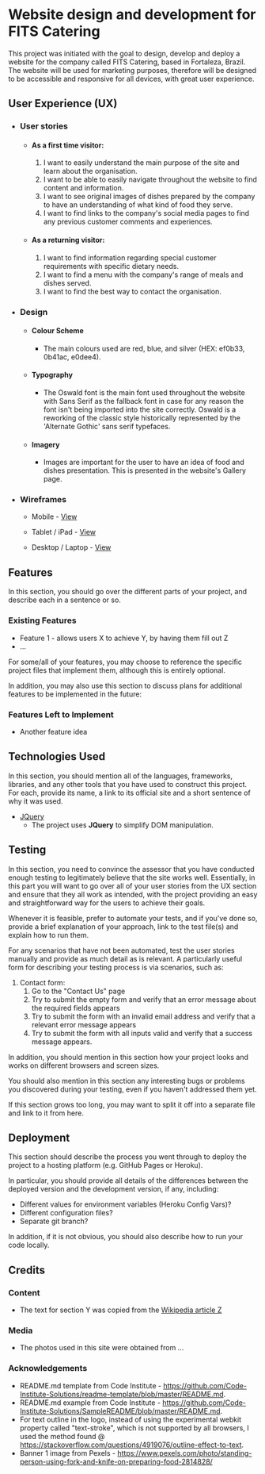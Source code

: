 [comment]: <> (This README.md follows the Code Institute template, taken from https://github.com/Code-Institute-Solutions/readme-template/blob/master/README.md)

# Website design and development for FITS Catering

This project was initiated with the goal to design, develop and deploy a website for the company called FITS Catering, based in Fortaleza, Brazil.
The website will be used for marketing purposes, therefore will be designed to be accessible and responsive for all devices, with great user experience.
 
## User Experience (UX)

-   ### User stories
    -   #### As a first time visitor:

        1. I want to easily understand the main purpose of the site and learn about the organisation.
        2. I want to be able to easily navigate throughout the website to find content and information.
        3. I want to see original images of dishes prepared by the company to have an understanding of what kind of food they serve.
        4. I want to find links to the company's social media pages to find any previous customer comments and experiences.

    -   #### As a returning visitor:

        1. I want to find information regarding special customer requirements with specific dietary needs.
        2. I want to find a menu with the company's range of meals and dishes served.
        3. I want to find the best way to contact the organisation.

-   ### Design
    -   #### Colour Scheme
        -   The main colours used are red, blue, and silver (HEX: ef0b33, 0b41ac, e0dee4).
    -   #### Typography
        -   The Oswald font is the main font used throughout the website with Sans Serif as the fallback font in case for any reason the font isn't being imported into the site correctly. Oswald is a reworking of the classic style historically represented by the 'Alternate Gothic' sans serif typefaces.
    -   #### Imagery
        - Images are important for the user to have an idea of food and dishes presentation. This is presented in the website's Gallery page.

*   ### Wireframes

    -   Mobile - [View](assets/wireframes/FITS_Catering-Mobile.pdf)

    -   Tablet / iPad - [View](assets/wireframes/FITS_Catering-Tablet.pdf)

    -   Desktop / Laptop - [View](assets/wireframes/FITS_Catering-Desktop_Laptop.pdf)


## Features

In this section, you should go over the different parts of your project, and describe each in a sentence or so.
 
### Existing Features
- Feature 1 - allows users X to achieve Y, by having them fill out Z
- ...

For some/all of your features, you may choose to reference the specific project files that implement them, although this is entirely optional.

In addition, you may also use this section to discuss plans for additional features to be implemented in the future:

### Features Left to Implement
- Another feature idea

## Technologies Used

In this section, you should mention all of the languages, frameworks, libraries, and any other tools that you have used to construct this project. For each, provide its name, a link to its official site and a short sentence of why it was used.

- [JQuery](https://jquery.com)
    - The project uses **JQuery** to simplify DOM manipulation.


## Testing

In this section, you need to convince the assessor that you have conducted enough testing to legitimately believe that the site works well. Essentially, in this part you will want to go over all of your user stories from the UX section and ensure that they all work as intended, with the project providing an easy and straightforward way for the users to achieve their goals.

Whenever it is feasible, prefer to automate your tests, and if you've done so, provide a brief explanation of your approach, link to the test file(s) and explain how to run them.

For any scenarios that have not been automated, test the user stories manually and provide as much detail as is relevant. A particularly useful form for describing your testing process is via scenarios, such as:

1. Contact form:
    1. Go to the "Contact Us" page
    2. Try to submit the empty form and verify that an error message about the required fields appears
    3. Try to submit the form with an invalid email address and verify that a relevant error message appears
    4. Try to submit the form with all inputs valid and verify that a success message appears.

In addition, you should mention in this section how your project looks and works on different browsers and screen sizes.

You should also mention in this section any interesting bugs or problems you discovered during your testing, even if you haven't addressed them yet.

If this section grows too long, you may want to split it off into a separate file and link to it from here.

## Deployment

This section should describe the process you went through to deploy the project to a hosting platform (e.g. GitHub Pages or Heroku).

In particular, you should provide all details of the differences between the deployed version and the development version, if any, including:
- Different values for environment variables (Heroku Config Vars)?
- Different configuration files?
- Separate git branch?

In addition, if it is not obvious, you should also describe how to run your code locally.


## Credits

### Content
- The text for section Y was copied from the [Wikipedia article Z](https://en.wikipedia.org/wiki/Z)

### Media
- The photos used in this site were obtained from ...

### Acknowledgements

- README.md template from Code Institute - https://github.com/Code-Institute-Solutions/readme-template/blob/master/README.md.
- README.md example from Code Institute - https://github.com/Code-Institute-Solutions/SampleREADME/blob/master/README.md.
- For text outline in the logo, instead of using the experimental webkit property called "text-stroke", which is not supported by all browsers, I used the method found @ https://stackoverflow.com/questions/4919076/outline-effect-to-text.
- Banner 1 image from Pexels - https://www.pexels.com/photo/standing-person-using-fork-and-knife-on-preparing-food-2814828/